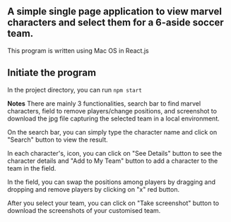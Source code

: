 ## A simple single page application to view marvel characters and select them for a 6-aside soccer team.

This program is written using Mac OS in React.js 

## Initiate the program

In the project directory, you can run `npm start`


**Notes**
There are mainly 3 functionalities, search bar to find marvel characters, field to remove players/change positions, and screenshot to download the jpg file capturing the selected team in a local environment.

On the search bar, you can simply type the character name and click on "Search" button to view the result.

In each character's, icon, you can click on "See Details" button to see the character details and "Add to My Team" button to add a character to the team in the field.

In the field, you can swap the positions among players by dragging and dropping and remove players by clicking on "x" red button.

After you select your team, you can click on "Take screenshot" button to download the screenshots of your customised team.
